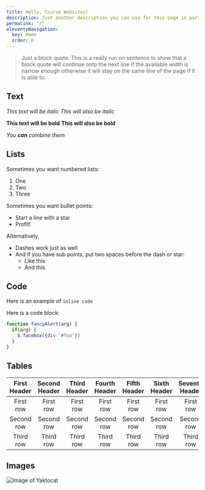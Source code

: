 ```yaml
---
title: Hello, Course Websites!
description: Just another description you can use for this page in particular.
permalink: "/"
eleventyNavigation:
  key: Home
  order: 0
---
```


> Just a block quote. This is a really run on sentence to show that a block quote will continue onto the next line if the available width is narrow enough otherwise it will stay on the same line of the page if it is able to.

## Text

*This text will be italic*
_This will also be italic_

**This text will be bold**
__This will also be bold__

_You **can** combine them_

## Lists

Sometimes you want numbered lists:

1. One
2. Two
3. Three

Sometimes you want bullet points:

* Start a line with a star
* Profit!

Alternatively,

- Dashes work just as well
- And if you have sub points, put two spaces before the dash or star:
  - Like this
  - And this

## Code

Here is an example of `inline code`

Here is a code block:

```javascript
function fancyAlert(arg) {
  if(arg) {
    $.facebox({div:'#foo'})
  }
}
```

## Tables

| First Header  | Second Header | Third Header | Fourth Header | Fifth Header | Sixth Header | Seventh Header |
| :-----------: | :-----------: | :----------: | :-----------: | :----------: | :----------: | :-----------:  |
| First row     | First row     | First row    | First row     | First row    | First row    | First row      |
| Second row    | Second row    | Second row   | Second row    | Second row   | Second row   | Second row     |
| Third row     | Third row     | Third row    | Third row     | Third row    | Third row    | Third row      |

## Images

![Image of Yaktocat](https://octodex.github.com/images/yaktocat.png)
